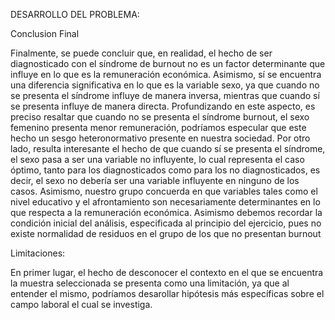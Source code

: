 DESARROLLO DEL PROBLEMA: 

Conclusion Final

Finalmente, se puede concluir que, en realidad, el hecho de ser diagnosticado con el síndrome de burnout no es un factor determinante que influye en lo que es la remuneración económica. Asimismo, sí se encuentra una diferencia significativa en lo que es la variable sexo, ya que cuando no se presenta el síndrome influye de manera inversa, mientras que cuando sí se presenta influye de manera directa. Profundizando en este aspecto, es preciso resaltar que cuando no se presenta el síndrome burnout, el sexo femenino presenta menor remuneración, podríamos especular que este hecho un sesgo heteronormativo presente en nuestra sociedad. 
Por otro lado, resulta interesante el hecho de que cuando sí se presenta el síndrome, el sexo pasa a ser una variable no influyente, lo cual representa el caso óptimo, tanto para los diagnosticados como para los no diagnosticados, es decir, el sexo no debería ser una variable influyente en ninguno de los casos.
Asimismo, nuestro grupo concuerda en que variables tales como el nivel educativo y el afrontamiento son necesariamente determinantes en lo que respecta a la remuneración económica. Asimismo debemos recordar la condición inicial del análisis, especificada al principio del ejercicio, pues no existe normalidad de residuos en el grupo de los que no presentan burnout

Limitaciones: 

En primer lugar, el hecho de desconocer el contexto en el que se encuentra la muestra seleccionada se presenta como una limitación, ya que al entender el mismo, podríamos desarollar hipótesis más específicas sobre el campo laboral el cual se investiga.
